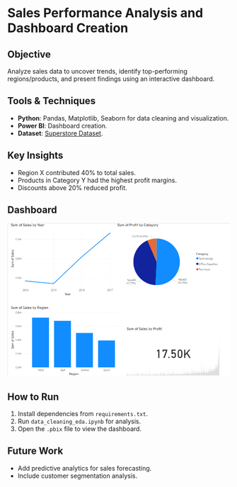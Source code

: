 # Sales Performance Analysis and Dashboard Creation

## Objective
Analyze sales data to uncover trends, identify top-performing regions/products, and present findings using an interactive dashboard.

## Tools & Techniques
- **Python**: Pandas, Matplotlib, Seaborn for data cleaning and visualization.
- **Power BI**: Dashboard creation.
- **Dataset**: [Superstore Dataset]([link](https://www.kaggle.com/datasets/vivek468/superstore-dataset-final)).

## Key Insights
- Region X contributed 40% to total sales.
- Products in Category Y had the highest profit margins.
- Discounts above 20% reduced profit.

## Dashboard
![Dashboard Screenshot](dashboard_screenshot.png)

## How to Run
1. Install dependencies from `requirements.txt`.
2. Run `data_cleaning_eda.ipynb` for analysis.
3. Open the `.pbix` file to view the dashboard.

## Future Work
- Add predictive analytics for sales forecasting.
- Include customer segmentation analysis.
